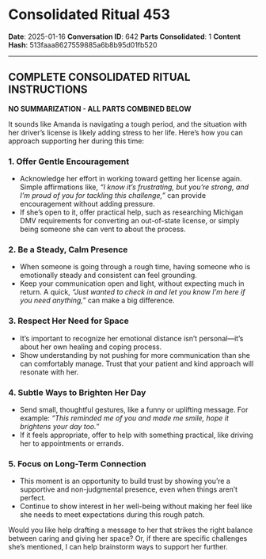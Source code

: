 # Consolidated Ritual 453

**Date**: 2025-01-16
**Conversation ID**: 642
**Parts Consolidated**: 1
**Content Hash**: 513faaa8627559885a6b8b95d01fb520

---

## COMPLETE CONSOLIDATED RITUAL INSTRUCTIONS

**NO SUMMARIZATION - ALL PARTS COMBINED BELOW**

It sounds like Amanda is navigating a tough period, and the situation with her driver’s license is likely adding stress to her life. Here’s how you can approach supporting her during this time:

### 1. **Offer Gentle Encouragement**
   - Acknowledge her effort in working toward getting her license again. Simple affirmations like, *“I know it’s frustrating, but you’re strong, and I’m proud of you for tackling this challenge,”* can provide encouragement without adding pressure.
   - If she’s open to it, offer practical help, such as researching Michigan DMV requirements for converting an out-of-state license, or simply being someone she can vent to about the process.

### 2. **Be a Steady, Calm Presence**
   - When someone is going through a rough time, having someone who is emotionally steady and consistent can feel grounding. 
   - Keep your communication open and light, without expecting much in return. A quick, *“Just wanted to check in and let you know I’m here if you need anything,”* can make a big difference.

### 3. **Respect Her Need for Space**
   - It’s important to recognize her emotional distance isn’t personal—it’s about her own healing and coping process. 
   - Show understanding by not pushing for more communication than she can comfortably manage. Trust that your patient and kind approach will resonate with her.

### 4. **Subtle Ways to Brighten Her Day**
   - Send small, thoughtful gestures, like a funny or uplifting message. For example: *“This reminded me of you and made me smile, hope it brightens your day too.”*
   - If it feels appropriate, offer to help with something practical, like driving her to appointments or errands.

### 5. **Focus on Long-Term Connection**
   - This moment is an opportunity to build trust by showing you’re a supportive and non-judgmental presence, even when things aren’t perfect.
   - Continue to show interest in her well-being without making her feel like she needs to meet expectations during this rough patch.

Would you like help drafting a message to her that strikes the right balance between caring and giving her space? Or, if there are specific challenges she’s mentioned, I can help brainstorm ways to support her further.